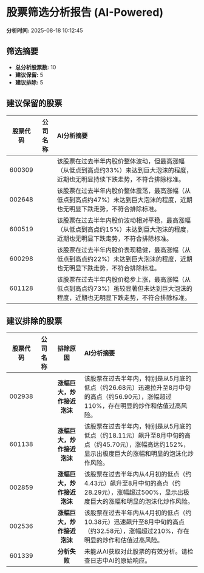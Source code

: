 # 股票筛选分析报告 (AI-Powered)

**分析时间:** 2025-08-18 10:12:45

## 筛选摘要

- **总分析股票数:** 10
- **建议保留:** 5
- **建议排除:** 5

## 建议保留的股票

| 股票代码 | 公司名称 | AI分析摘要 |
|:---:|:---:|:---|
| 600309 |  | 该股票在过去半年内股价整体波动，但最高涨幅（从低点到高点约33%）未达到巨大泡沫的程度，近期也无明显持续下跌走势，不符合排除标准。 |
| 002648 |  | 该股票在过去半年内股价整体震荡，最高涨幅（从低点到高点约47%）未达到巨大泡沫的程度，近期也无明显下跌走势，不符合排除标准。 |
| 600519 |  | 该股票在过去半年内股价波动相对平稳，最高涨幅（从低点到高点约15%）未达到巨大泡沫的程度，近期也无明显下跌走势，不符合排除标准。 |
| 600298 |  | 该股票在过去半年内股价表现稳健，最高涨幅（从低点到高点约22%）未达到巨大泡沫的程度，近期也无明显下跌走势，不符合排除标准。 |
| 601128 |  | 该股票在过去半年内股价稳步上涨，最高涨幅（从低点到高点约73%）虽较显著但未达到巨大泡沫的程度，近期也无明显下跌走势，不符合排除标准。 |

## 建议排除的股票

| 股票代码 | 公司名称 | 排除原因 | AI分析摘要 |
|:---:|:---:|:---:|:---|
| 002938 |  | **涨幅巨大，炒作接近泡沫** | 该股票在过去半年内，特别是从5月底的低点（约26.68元）迅速拉升至8月中旬的高点（约56.90元），涨幅超过110%，存在明显的炒作和估值过高风险。 |
| 601138 |  | **涨幅巨大，炒作接近泡沫** | 该股票在过去半年内，特别是从5月底的低点（约18.11元）飙升至8月中旬的高点（约45.70元），涨幅高达约152%，显示出极度巨大的涨幅和明显的泡沫化炒作风险。 |
| 002859 |  | **涨幅巨大，炒作接近泡沫** | 该股票在过去半年内从4月初的低点（约4.43元）飙升至8月中旬的高点（约28.29元），涨幅超过500%，显示出极度巨大的涨幅和明显的泡沫化炒作风险。 |
| 002536 |  | **涨幅巨大，炒作接近泡沫** | 该股票在过去半年内从4月初的低点（约10.38元）迅速飙升至8月中旬的高点（约32.58元），涨幅超过210%，存在明显的炒作和估值过高风险。 |
| 601339 |  | **分析失败** | 未能从AI获取对此股票的有效分析。请检查日志中AI的原始响应。 |
